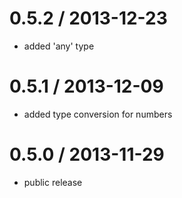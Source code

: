0.5.2 / 2013-12-23
==================

 * added 'any' type

0.5.1 / 2013-12-09
==================

 * added type conversion for numbers

0.5.0 / 2013-11-29
==================

 * public release